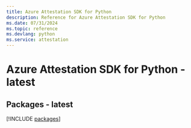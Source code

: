 ```yaml
---
title: Azure Attestation SDK for Python
description: Reference for Azure Attestation SDK for Python
ms.date: 07/31/2024
ms.topic: reference
ms.devlang: python
ms.service: attestation
---
```

# Azure Attestation SDK for Python - latest
## Packages - latest
[!INCLUDE [packages](attestation-index.md)]